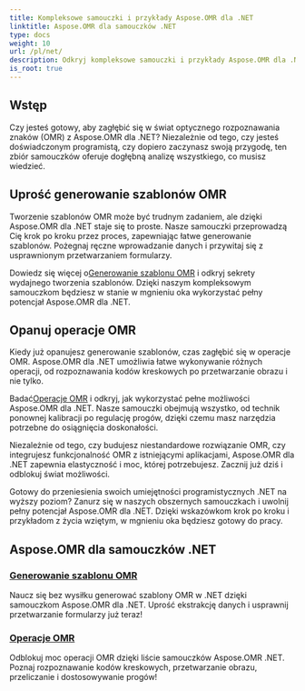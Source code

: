 ```yaml
---
title: Kompleksowe samouczki i przykłady Aspose.OMR dla .NET
linktitle: Aspose.OMR dla samouczków .NET
type: docs
weight: 10
url: /pl/net/
description: Odkryj kompleksowe samouczki i przykłady Aspose.OMR dla .NET. Uprość bez wysiłku generowanie szablonów i operacje OMR. Odblokuj potężne możliwości już teraz!
is_root: true
---
```

## Wstęp

Czy jesteś gotowy, aby zagłębić się w świat optycznego rozpoznawania znaków (OMR) z Aspose.OMR dla .NET? Niezależnie od tego, czy jesteś doświadczonym programistą, czy dopiero zaczynasz swoją przygodę, ten zbiór samouczków oferuje dogłębną analizę wszystkiego, co musisz wiedzieć.

## Uprość generowanie szablonów OMR

Tworzenie szablonów OMR może być trudnym zadaniem, ale dzięki Aspose.OMR dla .NET staje się to proste. Nasze samouczki przeprowadzą Cię krok po kroku przez proces, zapewniając łatwe generowanie szablonów. Pożegnaj ręczne wprowadzanie danych i przywitaj się z usprawnionym przetwarzaniem formularzy.

 Dowiedz się więcej o[Generowanie szablonu OMR](./omr-template-generation/) i odkryj sekrety wydajnego tworzenia szablonów. Dzięki naszym kompleksowym samouczkom będziesz w stanie w mgnieniu oka wykorzystać pełny potencjał Aspose.OMR dla .NET.

## Opanuj operacje OMR

Kiedy już opanujesz generowanie szablonów, czas zagłębić się w operacje OMR. Aspose.OMR dla .NET umożliwia łatwe wykonywanie różnych operacji, od rozpoznawania kodów kreskowych po przetwarzanie obrazu i nie tylko.

 Badać[Operacje OMR](./omr-operations/) i odkryj, jak wykorzystać pełne możliwości Aspose.OMR dla .NET. Nasze samouczki obejmują wszystko, od technik ponownej kalibracji po regulację progów, dzięki czemu masz narzędzia potrzebne do osiągnięcia doskonałości.

Niezależnie od tego, czy budujesz niestandardowe rozwiązanie OMR, czy integrujesz funkcjonalność OMR z istniejącymi aplikacjami, Aspose.OMR dla .NET zapewnia elastyczność i moc, której potrzebujesz. Zacznij już dziś i odblokuj świat możliwości.

Gotowy do przeniesienia swoich umiejętności programistycznych .NET na wyższy poziom? Zanurz się w naszych obszernych samouczkach i uwolnij pełny potencjał Aspose.OMR dla .NET. Dzięki wskazówkom krok po kroku i przykładom z życia wziętym, w mgnieniu oka będziesz gotowy do pracy.

## Aspose.OMR dla samouczków .NET 
### [Generowanie szablonu OMR](./omr-template-generation/)
Naucz się bez wysiłku generować szablony OMR w .NET dzięki samouczkom Aspose.OMR dla .NET. Uprość ekstrakcję danych i usprawnij przetwarzanie formularzy już teraz!
### [Operacje OMR](./omr-operations/)
Odblokuj moc operacji OMR dzięki liście samouczków Aspose.OMR .NET. Poznaj rozpoznawanie kodów kreskowych, przetwarzanie obrazu, przeliczanie i dostosowywanie progów!